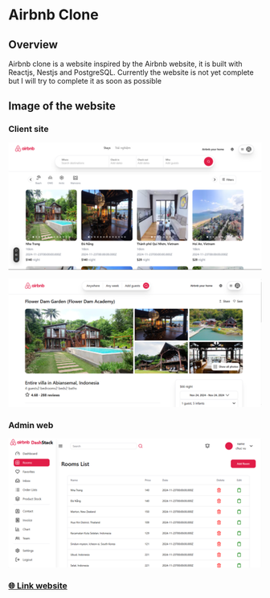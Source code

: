 # Airbnb Clone

## Overview
Airbnb clone is a website inspired by the Airbnb website, it is built with Reactjs, Nestjs and PostgreSQL. Currently the website is not yet complete but I will try to complete it as soon as possible

## Image of the website
### Client site
![Airbnb Clone](https://github.com/vanmanh23/airbnbapp/blob/main/apps/web/public/homepage.png?raw=true)

![Airbnb Clone](https://github.com/vanmanh23/airbnbapp/blob/main/apps/web/public/roompage.png?raw=true)

### Admin web
![Airbnb Clone Admin](https://github.com/vanmanh23/airbnbapp/blob/main/apps/web/public/adminsite.png?raw=true)

### [🌐 Link website](https://airbnbapp-web.vercel.app/)

